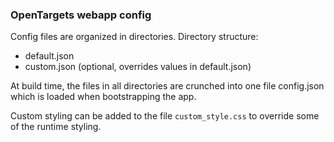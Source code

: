 ### OpenTargets webapp config

Config files are organized in directories.
Directory structure:
 - default.json
 - custom.json (optional, overrides values in default.json)

At build time, the files in all directories are crunched into one file config.json which is loaded when bootstrapping the app.

Custom styling can be added to the file `custom_style.css` to override some of the runtime styling.

